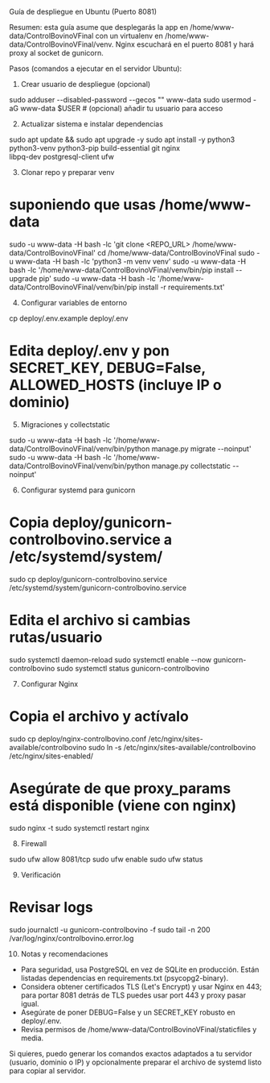 Guía de despliegue en Ubuntu (Puerto 8081)

Resumen: esta guía asume que desplegarás la app en /home/www-data/ControlBovinoVFinal con un virtualenv en /home/www-data/ControlBovinoVFinal/venv. Nginx escuchará en el puerto 8081 y hará proxy al socket de gunicorn.

Pasos (comandos a ejecutar en el servidor Ubuntu):

1) Crear usuario de despliegue (opcional)

sudo adduser --disabled-password --gecos "" www-data
sudo usermod -aG www-data $USER   # (opcional) añadir tu usuario para acceso

2) Actualizar sistema e instalar dependencias

sudo apt update && sudo apt upgrade -y
sudo apt install -y python3 python3-venv python3-pip build-essential git nginx \
    libpq-dev postgresql-client ufw

3) Clonar repo y preparar venv

# suponiendo que usas /home/www-data
sudo -u www-data -H bash -lc 'git clone <REPO_URL> /home/www-data/ControlBovinoVFinal'
cd /home/www-data/ControlBovinoVFinal
sudo -u www-data -H bash -lc 'python3 -m venv venv'
sudo -u www-data -H bash -lc '/home/www-data/ControlBovinoVFinal/venv/bin/pip install --upgrade pip'
sudo -u www-data -H bash -lc '/home/www-data/ControlBovinoVFinal/venv/bin/pip install -r requirements.txt'

4) Configurar variables de entorno

cp deploy/.env.example deploy/.env
# Edita deploy/.env y pon SECRET_KEY, DEBUG=False, ALLOWED_HOSTS (incluye IP o dominio)

5) Migraciones y collectstatic

sudo -u www-data -H bash -lc '/home/www-data/ControlBovinoVFinal/venv/bin/python manage.py migrate --noinput'
sudo -u www-data -H bash -lc '/home/www-data/ControlBovinoVFinal/venv/bin/python manage.py collectstatic --noinput'

6) Configurar systemd para gunicorn

# Copia deploy/gunicorn-controlbovino.service a /etc/systemd/system/
sudo cp deploy/gunicorn-controlbovino.service /etc/systemd/system/gunicorn-controlbovino.service
# Edita el archivo si cambias rutas/usuario
sudo systemctl daemon-reload
sudo systemctl enable --now gunicorn-controlbovino
sudo systemctl status gunicorn-controlbovino

7) Configurar Nginx

# Copia el archivo y actívalo
sudo cp deploy/nginx-controlbovino.conf /etc/nginx/sites-available/controlbovino
sudo ln -s /etc/nginx/sites-available/controlbovino /etc/nginx/sites-enabled/
# Asegúrate de que proxy_params está disponible (viene con nginx)
sudo nginx -t
sudo systemctl restart nginx

8) Firewall

sudo ufw allow 8081/tcp
sudo ufw enable
sudo ufw status

9) Verificación

# Revisar logs
sudo journalctl -u gunicorn-controlbovino -f
sudo tail -n 200 /var/log/nginx/controlbovino.error.log

10) Notas y recomendaciones

- Para seguridad, usa PostgreSQL en vez de SQLite en producción. Están listadas dependencias en requirements.txt (psycopg2-binary).
- Considera obtener certificados TLS (Let's Encrypt) y usar Nginx en 443; para portar 8081 detrás de TLS puedes usar port 443 y proxy pasar igual.
- Asegúrate de poner DEBUG=False y un SECRET_KEY robusto en deploy/.env.
- Revisa permisos de /home/www-data/ControlBovinoVFinal/staticfiles y media.

Si quieres, puedo generar los comandos exactos adaptados a tu servidor (usuario, dominio o IP) y opcionalmente preparar el archivo de systemd listo para copiar al servidor.

